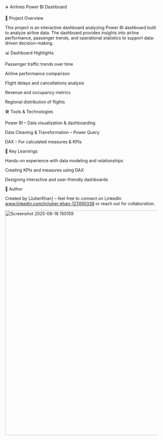 ✈️ Airlines Power BI Dashboard

📌 Project Overview

This project is an interactive dashboard analyzing Power BI dashboard built to analyze airline data.
The dashboard provides insights into airline performance, passenger trends, and operational statistics to support data-driven decision-making.

📊 Dashboard Highlights

Passenger traffic trends over time

Airline performance comparison

Flight delays and cancellations analysis

Revenue and occupancy metrics

Regional distribution of flights

🛠 Tools & Technologies

Power BI – Data visualization & dashboarding

Data Cleaning & Transformation – Power Query

DAX – For calculated measures & KPIs

🎯 Key Learnings

Hands-on experience with data modeling and relationships

Creating KPIs and measures using DAX

Designing interactive and user-friendly dashboards

📢 Author

Created by [JuherKhan] – feel free to connect on LinkedIn www.linkedin.com/in/juher-khan-127490338 or reach out for collaboration.

<img width="1315" height="738" alt="Screenshot 2025-08-18 150159" src="https://github.com/user-attachments/assets/9138223e-ba56-410e-8f29-e4f5e1700833" />
